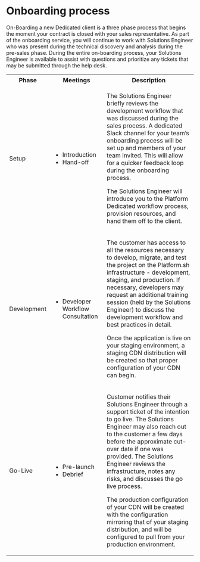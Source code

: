 # Onboarding process

On-Boarding a new Dedicated client is a three phase process that begins the moment your contract is closed with your sales representative.  As part of the onboarding service, you will continue to work with Solutions Engineer who was present during the technical discovery and analysis during the pre-sales phase.  During the entire on-boarding process, your Solutions Engineer is available to assist with questions and prioritize any tickets that may be submitted through the help desk.

<table>

<tr> <th>Phase</th> <th>Meetings</th> <th>Description</th> </tr>

<tr>
<td>Setup</td>

<td>
  <ul>
    <li>Introduction</li>
    <li>Hand-off</li>
  <ul>
</td>

<td>
  <p>The Solutions Engineer briefly reviews the development workflow that was discussed during the sales process.  A dedicated Slack channel for your team’s onboarding process will be set up and members of your team invited.  This will allow for a quicker feedback loop during the onboarding process.</p>
  <p>The Solutions Engineer will introduce you to the Platform Dedicated workflow process, provision resources, and hand them off to the client.</p>
</td>
<tr>


<tr>
<td>Development</td>

<td>
  <ul>
    <li>Developer Workflow Consultation</li>
  <ul>
</td>

<td>
  <p>The customer has access to all the resources necessary to develop, migrate, and test the project on the Platform.sh infrastructure - development, staging, and production.  If necessary, developers may request an additional training session (held by the Solutions Engineer) to discuss the development workflow and best practices in detail.</p>
  <p>Once the application is live on your staging environment, a staging CDN distribution will be created so that proper configuration of your CDN can begin.</p></td>
<tr>

<tr>
<td>Go-Live</td>

<td>
  <ul>
    <li>Pre-launch</li>
    <li>Debrief</li>
  <ul>
</td>

<td>
  <p>Customer notifies their Solutions Engineer through a support ticket of the intention to go live.  The Solutions Engineer may also reach out to the customer a few days before the approximate cut-over date if one was provided.  The Solutions Engineer reviews the infrastructure, notes any risks, and discusses the go live process.</p>
  <p>The production configuration of your CDN will be created with the configuration mirroring that of your staging distribution, and will be configured to pull from your production environment.</p>
</td>
<tr>

</table>
